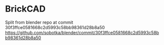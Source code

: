 # BrickCAD

Split from blender repo at commit 30f3ffce0581668c2d5993c58bb98361d28b8a50 https://github.com/sobotka/blender/commit/30f3ffce0581668c2d5993c58bb98361d28b8a50
